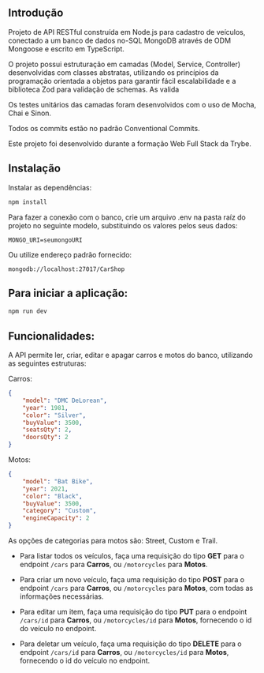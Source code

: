 Introdução 
----------

Projeto de API RESTful construída em Node.js para cadastro de veículos, conectado a um banco de dados no-SQL MongoDB através de ODM Mongoose e escrito em TypeScript.

O projeto possui estruturação em camadas (Model, Service, Controller) desenvolvidas com classes abstratas, utilizando os princípios da programação orientada a objetos para garantir fácil escalabilidade e a biblioteca Zod para validação de schemas.
As valida

Os testes unitários das camadas foram desenvolvidos com o uso de Mocha, Chai e Sinon.

Todos os commits estão no padrão Conventional Commits.

Este projeto foi desenvolvido durante a formação Web Full Stack da Trybe.

Instalação
----------

Instalar as dependências:

```bash
npm install
```
Para fazer a conexão com o banco, crie um arquivo .env na pasta raíz do projeto no seguinte modelo, substituindo os valores pelos seus dados:

```
MONGO_URI=seumongoURI
```
Ou utilize endereço padrão fornecido:
```
mongodb://localhost:27017/CarShop
```
Para iniciar a aplicação:
---------------

```bash
npm run dev
```

Funcionalidades:
---------------
A API permite ler, criar, editar e apagar carros e motos do banco, utilizando as seguintes estruturas:

Carros:
```json
{
	"model": "DMC DeLorean",
	"year": 1981,
	"color": "Silver",
	"buyValue": 3500,
	"seatsQty": 2,
	"doorsQty": 2	
}
```
Motos:
```json
{
	"model": "Bat Bike",
	"year": 2021,
	"color": "Black",
	"buyValue": 3500,
	"category": "Custom",
	"engineCapacity": 2	
}
```
As opções de categorias para motos são: Street, Custom e Trail.

* Para listar todos os veículos, faça uma requisição do tipo **GET** para o endpoint `/cars` para **Carros**, ou `/motorcycles` para **Motos**.

* Para criar um novo veículo, faça uma requisição do tipo **POST** para o endpoint `/cars` para **Carros**, ou `/motorcycles` para **Motos**, com todas as informações necessárias.

* Para editar um item, faça uma requisição do tipo **PUT** para o endpoint `/cars/id` para **Carros**, ou `/motorcycles/id` para **Motos**, fornecendo o id do veículo no endpoint.

* Para deletar um veículo, faça uma requisição do tipo **DELETE** para o endpoint `/cars/id` para **Carros**, ou `/motorcycles/id` para **Motos**, fornecendo o id do veículo no endpoint.

